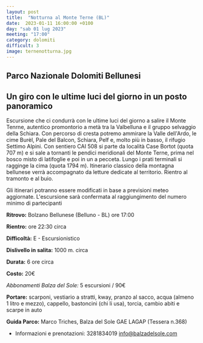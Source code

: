 ```yaml
---
layout: post
title:  "Notturna al Monte Terne (BL)"
date:  2023-01-11 16:00:00 +0100
day: "sab 01 lug 2023"
meeting: "17:00"
category: dolomiti 
difficult: 3
image: ternenotturna.jpg
---
```


## Parco Nazionale Dolomiti Bellunesi
## Un giro con le ultime luci del giorno in un posto panoramico 

Escursione che ci condurrà con le ultime luci del giorno a salire il Monte Tenrne, autentico promontorio a metà tra la Valbelluna e il gruppo selvaggio della Schiara. Con percorso di cresta potremo ammirare la Valle dell'Ardo, le cime Burèl, Pale del Balcon, Schiara, Pelf e, molto più in basso, il rifugio Settimo Alpini.
Con sentiero CAI 508 si parte da località Case Bortot (quota 707 m) e si sale a tornanti le pendici meridionali del Monte Terne, prima nel bosco misto di latifoglie e poi in un a pecceta. Lungo i prati terminali si ragginge la cima (quota 1794 m).
Itinerario classico della montagna bellunese verrà accompagnato da letture dedicate al territorio. Rientro al tramonto e al buio. 

Gli itinerari potranno essere modificati in base a previsioni meteo aggiornate.
L'escursione sarà confermata al raggiungimento del numero minimo di partecipanti

**Ritrovo:** Bolzano Bellunese (Belluno - BL) ore 17:00

**Rientro:** ore 22:30 circa 

**Difficoltà:** E - Escursionistico

**Dislivello in salita:**  1000 m. circa

**Durata:** 6 ore circa

**Costo:** 20€

*Abbonamenti Balza del Sole:* 5 escursioni / 90€

**Portare:** scarponi, vestiario a stratti, kway, pranzo al sacco, acqua (almeno 1 litro e mezzo), cappello, bastoncini (chi li usa), torcia, cambio abiti e scarpe in auto

**Guida Parco:** Marco Triches, Balza del Sole GAE LAGAP (Tessera n.368)
* Informazioni e prenotazioni:    3281834019    info@balzadelsole.com 
